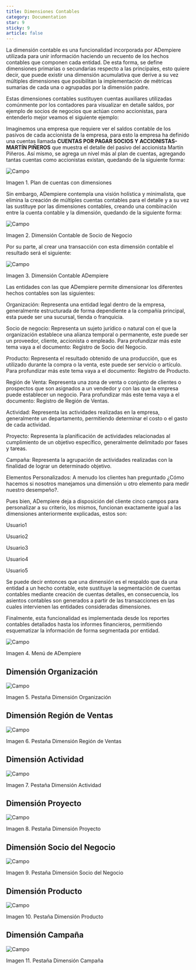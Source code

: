 ```yaml
---
title: Dimensiones Contables
category: Documentation
star: 9
sticky: 9
article: false
---
```


La dimensión contable es una funcionalidad incorporada por ADempiere utilizada para unir información haciendo un recuento de los hechos contables que componen cada entidad. De esta forma, se define dimensiones primarias o secundarias respecto a las principales, esto quiere decir, que puede existir una dimensión acumulativa que derive a su vez múltiples dimensiones que posibilitan la implementación de métricas sumarias de cada una o agrupadas por la dimensión padre.

Estas dimensiones contables sustituyen cuentas auxiliares utilizadas comúnmente por los contadores para visualizar en detalle saldos, por ejemplo de socios de negocios que actúan como accionistas, para entenderlo mejor veamos el siguiente ejemplo:

Imaginemos una empresa que requiere ver el saldos contable de los pasivos de cada accionista de la empresa, para esto la empresa ha definido una cuentas llamada **CUENTAS POR PAGAR SOCIOS Y ACCIONISTAS-MARTÍN PIÑEROS** que muestra el detalle del pasivo del accionista Martín Piñeros. Así mismo, se agrega un nivel más al plan de cuentas, agregando tantas cuentas como accionistas existan, quedando de la siguiente forma:

![Campo](/assets/img/docs/accounting-management/gec-accounting-image399.png)

Imagen 1. Plan de cuentas con dimensiones

Sin embargo, ADempiere contempla una visión holística y minimalista, que elimina la creación de múltiples cuentas contables para el detalle y a su vez las sustituye por las dimensiones contables, creando una combinación entre la cuenta contable y la dimensión, quedando de la siguiente forma:

![Campo](/assets/img/docs/accounting-management/gec-accounting-image400.png)

Imagen 2. Dimensión Contable de Socio de Negocio

Por su parte, al crear una transacción con esta dimensión contable el resultado será el siguiente:

![Campo](/assets/img/docs/accounting-management/gec-accounting-image401.png)

Imagen 3. Dimensión Contable ADempiere

Las entidades con las que ADempiere permite dimensionar los diferentes hechos contables son las siguientes:

Organización: Representa una entidad legal dentro de la empresa, generalmente estructurada de forma dependiente a la compañía principal, esta puede ser una sucursal, tienda o franquicia.

Socio de negocio: Representa un sujeto jurídico o natural con el que la organización establece una alianza temporal o permanente, este puede ser un proveedor, cliente, accionista o empleado. Para profundizar más este tema vaya a el documento: Registro de Socio del Negocio.

Producto: Representa el resultado obtenido de una producción, que es utilizado durante la compra o la venta, este puede ser servicio o artículo. Para profundizar más este tema vaya a el documento: Registro de Producto.

Región de Venta: Representa una zona de venta o conjunto de clientes o prospectos que son asignados a un vendedor y con las que la empresa puede establecer un negocio. Para profundizar más este tema vaya a el documento: Registro de Región de Ventas.

Actividad: Representa las actividades realizadas en la empresa, generalmente un departamento, permitiendo determinar el costo o el gasto de cada actividad.

Proyecto: Representa la planificación de actividades relacionadas al cumplimiento de un objetivo específico, generalmente delimitado por fases y tareas.

Campaña: Representa la agrupación de actividades realizadas con la finalidad de lograr un determinado objetivo.

Elementos Personalizados: A menudo los clientes han preguntado ¿Cómo hacemos si nosotros manejamos una dimensión u otro elemento para medir nuestro desempeño?.

Pues bien, ADempiere deja a disposición del cliente cinco campos para personalizar a su criterio, los mismos, funcionan exactamente igual a las dimensiones anteriormente explicadas, estos son:

Usuario1

Usuario2

Usuario3

Usuario4

Usuario5

Se puede decir entonces que una dimensión es el respaldo que da una entidad a un hecho contable, este sustituye la segmentación de cuentas contables mediante creación de cuentas detalles, en consecuencia, los asientos contables son generados a partir de las transacciones en las cuales intervienen las entidades consideradas dimensiones.

Finalmente, esta funcionalidad es implementada desde los reportes contables detallados hasta los informes financieros, permitiendo esquematizar la información de forma segmentada por entidad.

![Campo](/assets/img/docs/accounting-management/gec-accounting-image402.png)

Imagen 4. Menú de ADempiere

## Dimensión Organización

![Campo](/assets/img/docs/accounting-management/gec-accounting-image403.png)

Imagen 5. Pestaña Dimensión Organización

## Dimensión Región de Ventas

![Campo](/assets/img/docs/accounting-management/gec-accounting-image404.png)

Imagen 6. Pestaña Dimensión Región de Ventas

## Dimensión Actividad

![Campo](/assets/img/docs/accounting-management/gec-accounting-image405.png)

Imagen 7. Pestaña Dimensión Actividad

## Dimensión Proyecto

![Campo](/assets/img/docs/accounting-management/gec-accounting-image406.png)

Imagen 8. Pestaña Dimensión Proyecto

## Dimensión Socio del Negocio

![Campo](/assets/img/docs/accounting-management/gec-accounting-image407.png)

Imagen 9. Pestaña Dimensión Socio del Negocio

## Dimensión Producto

![Campo](/assets/img/docs/accounting-management/gec-accounting-image408.png)

Imagen 10. Pestaña Dimensión Producto

## Dimensión Campaña

![Campo](/assets/img/docs/accounting-management/gec-accounting-image409.png)

Imagen 11. Pestaña Dimensión Campaña